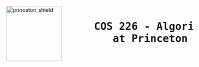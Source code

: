  <img src="https://www.cs.princeton.edu/courses/archive/spring20/cos226/images/princeton-shield.gif" alt=princeton_shield align=left width=150 />  
 <h1>
     <pre>
     COS 226 - Algorithms and Data Structures <br/>        at Princeton University
     <pre/>
 <h1/>

